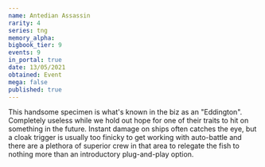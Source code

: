 ```yaml
---
name: Antedian Assassin
rarity: 4
series: tng
memory_alpha:
bigbook_tier: 9
events: 9
in_portal: true
date: 13/05/2021
obtained: Event
mega: false
published: true
---
```


This handsome specimen is what's known in the biz as an "Eddington". Completely useless while we hold out hope for one of their traits to hit on something in the future. Instant damage on ships often catches the eye, but a cloak trigger is usually too finicky to get working with auto-battle and there are a plethora of superior crew in that area to relegate the fish to nothing more than an introductory plug-and-play option.
